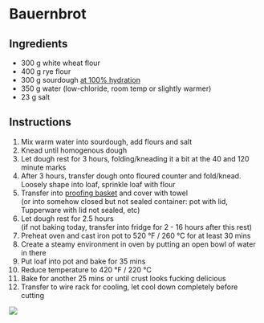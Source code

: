 
# Bauernbrot

## Ingredients
- 300 g white wheat flour
- 400 g rye flour
- 300 g sourdough [at 100% hydration](https://www.culturesforhealth.com/hydration-sourdough-starter)
- 350 g water (low-chloride, room temp or slightly warmer)
-  23 g salt

## Instructions

1. Mix warm water into sourdough, add flours and salt
1. Knead until homogenous dough
1. Let dough rest for 3 hours, folding/kneading it a bit at the 40 and 120 minute marks
1. After 3 hours, transfer dough onto floured counter and fold/knead. Loosely shape into loaf, sprinkle loaf with flour
1. Transfer into [proofing basket](http://www.amazon.com/Round-Proofing-Basket-Banneton-Brotform/dp/B006WBMT0K) and cover with towel   
   (or into somehow closed but not sealed container: pot with lid, Tupperware with lid not sealed, etc)
1. Let dough rest for 2.5 hours  
   (if not baking today, transfer into fridge for 2 - 16 hours after this rest)
1. Preheat oven and cast iron pot to 520 °F / 260 °C for at least 30 mins
1. Create a steamy environment in oven by putting an open bowl of water in there
1. Put loaf into pot and bake for 35 mins
1. Reduce temperature to 420 °F / 220 °C
1. Bake for another 25 mins or until crust looks fucking delicious
1. Transfer to wire rack for cooling, let cool down completely before cutting

![](https://www.schwaelmer-brotladen.de/img/backhaus/produkte/brot-w379.jpg)
